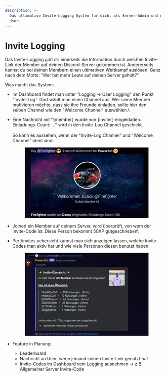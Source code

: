 ```yaml
---
description: >-
  Das ultimative Invite-Logging System für dich, als Server-Admin und deine
  User.
---
```


# Invite Logging

Das Invite-Logging gibt dir einerseits die Information durch welchen Invite-Link der Member auf deinen Discord-Server gekommen ist. Andererseits kannst du bei deinen Membern einen ultimativen Wettkampf auslösen. Ganz nach dem Motto: "Wer hat mehr Leute auf deinen Server geholt?"

Was macht das System:

* Im Dashboard findet man unter "Logging -> User Logging" den Punkt "Invite-Log". Dort wählt man einen Channel aus. Wer seine Member motivieren möchte, dass sie ihre Freunde einladen, sollte hier den selben Channel wie den "Welcome Channel" auswählen.\

*   Eine Nachricht mit "{member} wurde von {inviter} eingeldaden. Einladungs-Count: ..." wird in den Invite-Log Channel geschickt. \
    \
    So kann es aussehen, wenn der "Invite-Log Channel" und "Welcome Channel" ident sind:

    <div data-full-width="true">

    <figure><img src="../.gitbook/assets/invite-welcomemessage.png" alt=""><figcaption></figcaption></figure>

    </div>
* Joined ein Member auf deinem Server, wird überprüft, von wem der Invite-Code ist. Diese Person bekommt 50XP gutgeschrieben\

*   Per /invites uebersicht kannst man sich anzeigen lassen, welche Invite-Codes man aktiv hat und wie viele Personen diesen benutzt haben:

    <div data-full-width="true">

    <figure><img src="../.gitbook/assets/invite-uebersicht.png" alt=""><figcaption></figcaption></figure>

    </div>
* Feature in Planung:
  * Leaderboard
  * Nachricht an User, wenn jemand seinen Invite-Link genutzt hat
  * Invite-Codes im Dashboard vom Logging ausnehmen -> z.B. Allgemeiner Server Invite-Code
